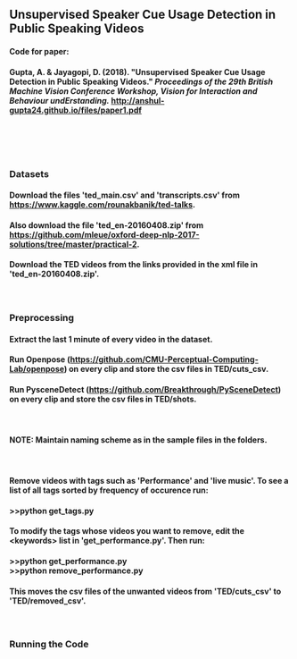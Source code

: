## Unsupervised Speaker Cue Usage Detection in Public Speaking Videos

#### Code for paper:
#### Gupta, A. & Jayagopi, D. (2018). "Unsupervised Speaker Cue Usage Detection in Public Speaking Videos." *Proceedings of the 29th British Machine Vision Conference Workshop, Vision for Interaction and Behaviour undErstanding.* http://anshul-gupta24.github.io/files/paper1.pdf
# </br>

####
### Datasets
#### Download the files 'ted_main.csv' and 'transcripts.csv' from https://www.kaggle.com/rounakbanik/ted-talks.
#### Also download the file 'ted_en-20160408.zip' from https://github.com/mleue/oxford-deep-nlp-2017-solutions/tree/master/practical-2.
#### Download the TED videos from the links provided in the xml file in 'ted_en-20160408.zip'.
#### </br>


### Preprocessing
#### Extract the last 1 minute of every video in the dataset.
#### Run Openpose (https://github.com/CMU-Perceptual-Computing-Lab/openpose) on every clip and store the csv files in TED/cuts_csv.
#### Run PysceneDetect (https://github.com/Breakthrough/PySceneDetect) on every clip and store the csv files in TED/shots.
#### </br>
#### NOTE: Maintain naming scheme as in the sample files in the folders.
#### </br>
#### Remove videos with tags such as 'Performance' and 'live music'. To see a list of all tags sorted by frequency of occurence run:
#### >>python get_tags.py
#### To modify the tags whose videos you want to remove, edit the \<keywords\> list in 'get_performance.py'. Then run:
#### >>python get_performance.py </br> >>python remove_performance.py
#### This moves the csv files of the unwanted videos from 'TED/cuts_csv' to 'TED/removed_csv'. 
#### </br>

### Running the Code
